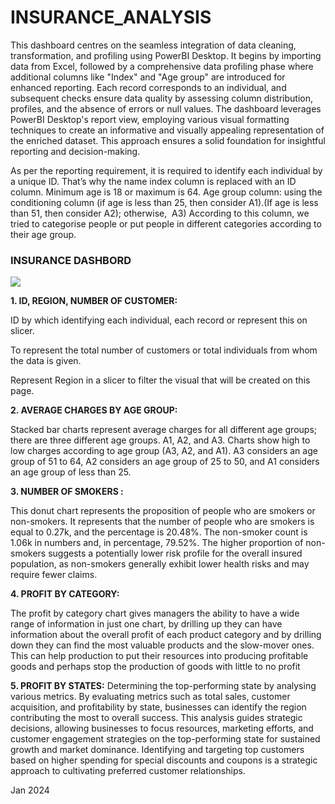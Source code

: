 # INSURANCE_ANALYSIS
<p>This dashboard centres on the seamless integration of data cleaning, transformation, and profiling using PowerBI Desktop. It begins by importing data from Excel, followed by a comprehensive data profiling phase where additional columns like "Index" and "Age group" are introduced for enhanced reporting. Each record corresponds to an individual, and subsequent checks ensure data quality by assessing column distribution, profiles, and the absence of errors or null values. The dashboard leverages PowerBI Desktop's report view, employing various visual formatting techniques to create an informative and visually appealing representation of the enriched dataset. This approach ensures a solid foundation for insightful reporting and decision-making.

As per the reporting requirement, it is required to identify each individual by a unique ID. That’s why the name index column is replaced with an ID column.
Minimum age is 18 or maximum is 64. Age group column: using the conditioning column (if age is less than 25, then consider A1).(If age is less than 51, then consider A2); otherwise,  A3)
According to this column, we tried to categorise people or put people in different categories according to their age group.



<p><h3>INSURANCE DASHBORD </h3></p>
<img src=https://github.com/AloraKesharwani/Insurance-Analysis/assets/155231669/9c6781ed-bdf7-4459-a83b-879e59b7c292>
<p>
  
  <b>1. ID, REGION, NUMBER OF CUSTOMER:</b> 
 
  ID by which identifying each individual, each record or represent this on slicer.

To represent the total number of customers or total individuals from whom the data is given.

Represent Region in a slicer to filter the visual that will be created on this page.
</p>
<p>
  <b>2. AVERAGE CHARGES BY AGE GROUP:</b> 

  Stacked bar charts represent average charges for all different age groups; there are three different age groups. A1, A2, and A3. Charts show high to low charges according to age group (A3, A2, and A1). A3 considers an age group of 51 to 64, A2 considers an age group of 25 to 50, and A1 considers an age group of less than 25.
</p>
<p>
  <b>3. NUMBER OF SMOKERS :</b> 
  
</p>This donut chart represents the proposition of people who are smokers or non-smokers. It represents that the number of people who are smokers is equal to 0.27k, and the percentage is 20.48%. The non-smoker count is 1.06k in numbers and, in percentage, 79.52%. The higher proportion of non-smokers suggests a potentially lower risk profile for the overall insured population, as non-smokers generally exhibit lower health risks and may require fewer claims.<p>
  
  <b>4. PROFIT BY CATEGORY:</b> 
  
The profit by category chart gives managers the ability to have a wide range of information in just one chart, by drilling up they can have information about the overall profit of each product category and by drilling down they can find the most valuable products and the slow-mover ones. This can help production to put their resources into producing profitable goods and perhaps stop the production of goods with little to no profit
</p>
<p>
  <b>5. PROFIT BY STATES:</b> 
  Determining the top-performing state by analysing various metrics. By evaluating metrics such as total sales, customer acquisition, and profitability by state, businesses can identify the region contributing the most to overall success. This analysis guides strategic decisions, allowing businesses to focus resources, marketing efforts, and customer engagement strategies on the top-performing state for sustained growth and market dominance. Identifying and targeting top customers based on higher spending for special discounts and coupons is a strategic approach to cultivating preferred customer relationships.
</p>

<p>Jan 2024 <p/>

